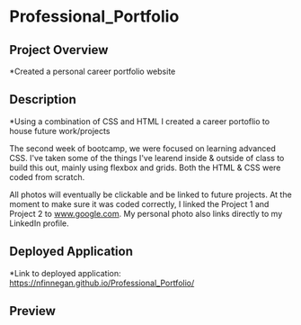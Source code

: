 # Professional_Portfolio

## Project Overview
*Created a personal career portfolio website


## Description
*Using a combination of CSS and HTML I created a career portoflio to house future work/projects

The second week of bootcamp, we were focused on learning advanced CSS. I've taken some of the things I've learend inside & outside of class to build this out, mainly using flexbox and grids. Both the HTML & CSS were coded from scratch. 

All photos will eventually be clickable and be linked to future projects. At the moment to make sure it was coded correctly, I linked the Project 1 and Project 2 to www.google.com. My personal photo also links directly to my LinkedIn profile.


## Deployed Application
*Link to deployed application:
https://nfinnegan.github.io/Professional_Portfolio/ 

## Preview


